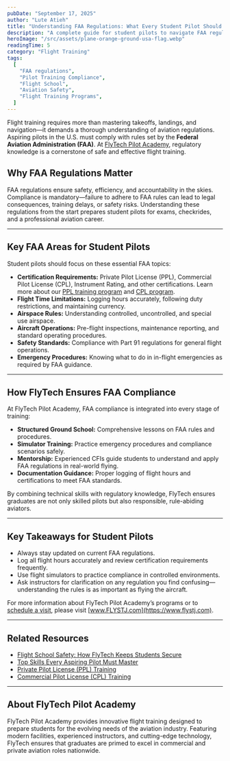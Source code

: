 ```yaml
---
pubDate: "September 17, 2025"
author: "Lute Atieh"
title: "Understanding FAA Regulations: What Every Student Pilot Should Know"
description: "A complete guide for student pilots to navigate FAA regulations, stay compliant, and succeed in flight training at FlyTech Pilot Academy."
heroImage: "/src/assets/plane-orange-ground-usa-flag.webp"
readingTime: 5
category: "Flight Training"
tags:
  [
    "FAA regulations",
    "Pilot Training Compliance",
    "Flight School",
    "Aviation Safety",
    "Flight Training Programs",
  ]
---
```


Flight training requires more than mastering takeoffs, landings, and navigation—it demands a thorough understanding of aviation regulations. Aspiring pilots in the U.S. must comply with rules set by the **Federal Aviation Administration (FAA)**. At [FlyTech Pilot Academy](/), regulatory knowledge is a cornerstone of safe and effective flight training.

## Why FAA Regulations Matter

FAA regulations ensure safety, efficiency, and accountability in the skies. Compliance is mandatory—failure to adhere to FAA rules can lead to legal consequences, training delays, or safety risks. Understanding these regulations from the start prepares student pilots for exams, checkrides, and a professional aviation career.

---

## Key FAA Areas for Student Pilots

Student pilots should focus on these essential FAA topics:

- **Certification Requirements:** Private Pilot License (PPL), Commercial Pilot License (CPL), Instrument Rating, and other certifications. Learn more about our [PPL training program](/programs/private-pilot-license) and [CPL program](/programs/commercial-pilot-license).
- **Flight Time Limitations:** Logging hours accurately, following duty restrictions, and maintaining currency.
- **Airspace Rules:** Understanding controlled, uncontrolled, and special use airspace.
- **Aircraft Operations:** Pre-flight inspections, maintenance reporting, and standard operating procedures.
- **Safety Standards:** Compliance with Part 91 regulations for general flight operations.
- **Emergency Procedures:** Knowing what to do in in-flight emergencies as required by FAA guidance.

---

## How FlyTech Ensures FAA Compliance

At FlyTech Pilot Academy, FAA compliance is integrated into every stage of training:

- **Structured Ground School:** Comprehensive lessons on FAA rules and procedures.
- **Simulator Training:** Practice emergency procedures and compliance scenarios safely.
- **Mentorship:** Experienced CFIs guide students to understand and apply FAA regulations in real-world flying.
- **Documentation Guidance:** Proper logging of flight hours and certifications to meet FAA standards.

By combining technical skills with regulatory knowledge, FlyTech ensures graduates are not only skilled pilots but also responsible, rule-abiding aviators.

---

## Key Takeaways for Student Pilots

- Always stay updated on current FAA regulations.
- Log all flight hours accurately and review certification requirements frequently.
- Use flight simulators to practice compliance in controlled environments.
- Ask instructors for clarification on any regulation you find confusing—understanding the rules is as important as flying the aircraft.

For more information about FlyTech Pilot Academy’s programs or to [schedule a visit](/contact), please visit [www.FLYSTJ.com](https://www.flystj.com).

---

## Related Resources

- [Flight School Safety: How FlyTech Keeps Students Secure](/blog/flight-school-safety)
- [Top Skills Every Aspiring Pilot Must Master](/blog/pilot-skills-guide)
- [Private Pilot License (PPL) Training](/programs/private-pilot-license)
- [Commercial Pilot License (CPL) Training](/programs/commercial-pilot-license)

---

## About FlyTech Pilot Academy

FlyTech Pilot Academy provides innovative flight training designed to prepare students for the evolving needs of the aviation industry. Featuring modern facilities, experienced instructors, and cutting-edge technology, FlyTech ensures that graduates are primed to excel in commercial and private aviation roles nationwide.
